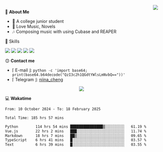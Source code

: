 <a href="#">
    <img align="right" src="https://github-readme-stats-tau-lilac-25.vercel.app/api?username=irorange27&count_private=true&show_icons=true&theme=transparent" />
</a>

💭 **About Me**

- 🏫 A college junior student
- 🍕 Love Music, Novels
- 🎶 Composing music with using Cubase and REAPER


🚀 Skills

![](https://img.shields.io/badge/-python-3e74a2?style=for-the-badge&logo=Python&logoColor=fff
)
![](https://img.shields.io/badge/-javascript-f0db4f?style=for-the-badge&logo=JavaScript&logoColor=fff
)
![](https://img.shields.io/badge/-vue3-41b883?style=for-the-badge&logo=Vue.js&logoColor=fff
)
![](https://img.shields.io/badge/-docker-2496ed?style=for-the-badge&logo=Docker&logoColor=fff
)
![](https://img.shields.io/badge/-linux-000000?style=for-the-badge&logo=Linux&logoColor=fff&color=000
)

😊 **Contact me**

- ⌈ E-mail ⌋: `python -c 'import base64; print(base64.b64decode("QzI3c2h1QGdtYWlsLmNvbQ=="))'`
- ⌈ Telegram ⌋: [niina_cheng](https://t.me/niina_cheng)

</p>
    <p align="center">
    <img src="https://profile-counter.glitch.me/{irorange27}/count.svg" />
</p>

💻 **Wakatime**

<!--START_SECTION:waka-->

```txt
From: 10 October 2024 - To: 18 February 2025

Total Time: 185 hrs 57 mins

Python        114 hrs 54 mins ███████████████▒░░░░░░░░░   61.19 %
Vue.js        22 hrs 2 mins   ███░░░░░░░░░░░░░░░░░░░░░░   11.74 %
Markdown      18 hrs 7 mins   ██▒░░░░░░░░░░░░░░░░░░░░░░   09.65 %
TypeScript    6 hrs 41 mins   █░░░░░░░░░░░░░░░░░░░░░░░░   03.57 %
Text          6 hrs 39 mins   █░░░░░░░░░░░░░░░░░░░░░░░░   03.55 %
```

<!--END_SECTION:waka-->
